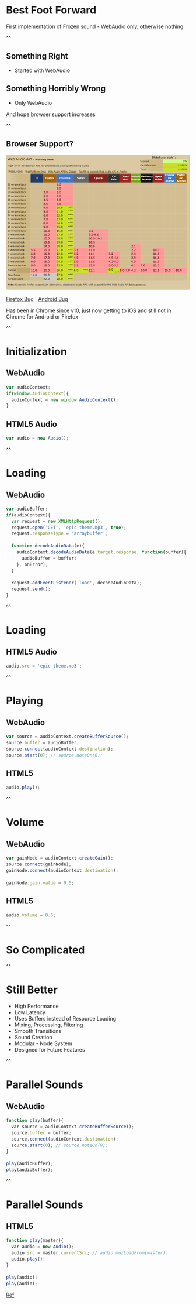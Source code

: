 # Best Foot Forward

<aside class="notes">
  First implementation of Frozen sound - WebAudio only, otherwise nothing
</aside>

^^

## Something Right

<ul class="fragment">
  <li>Started with WebAudio</li>
</ul>

<h2 class="fragment">Something Horribly Wrong</h2>

<ul class="fragment">
  <li>Only WebAudio</li>
</ul>

<aside class="notes">
  And hope browser support increases
</aside>

^^

## Browser Support?

![WebAudio Support](img/webaudio_support.png)

[Firefox Bug](https://bugzilla.mozilla.org/show_bug.cgi?id=779297) | [Android Bug](https://code.google.com/p/chromium/issues/detail?id=112930)

<aside class="notes">
  Has been in Chrome since v10, just now getting to iOS and still not in Chrome for Android or Firefox
</aside>

^^

# Initialization

## WebAudio

```javascript
var audioContext;
if(window.AudioContext){
  audioContext = new window.AudioContext();
}
```

## HTML5 Audio

```javascript
var audio = new Audio();
```

^^

# Loading

## WebAudio

```javascript
var audioBuffer;
if(audioContext){
  var request = new XMLHttpRequest();
  request.open('GET', 'epic-theme.mp3', true);
  request.responseType = 'arraybuffer';

  function decodeAudioData(e){
    audioContext.decodeAudioData(e.target.response, function(buffer){
      audioBuffer = buffer;
    }, onError);
  }

  request.addEventListener('load', decodeAudioData);
  request.send();
}
```

^^

# Loading

## HTML5 Audio

```javascript
audio.src = 'epic-theme.mp3';
```

^^

# Playing

## WebAudio

```javascript
var source = audioContext.createBufferSource();
source.buffer = audioBuffer;
source.connect(audioContext.destination);
source.start(0); // source.noteOn(0);
```

## HTML5

```javascript
audio.play();
```

^^

# Volume

## WebAudio

```javascript
var gainNode = audioContext.createGain();
source.connect(gainNode);
gainNode.connect(audioContext.destination);

gainNode.gain.value = 0.5;
```

## HTML5

```javascript
audio.volume = 0.5;
```

^^

# So Complicated

^^

# Still Better

* High Performance
* Low Latency
* Uses Buffers instead of Resource Loading
* Mixing, Processing, Filtering
* Smooth Transitions
* Sound Creation
* Modular - Node System
* Designed for Future Features

^^

# Parallel Sounds

## WebAudio

```javascript
function play(buffer){
  var source = audioContext.createBufferSource();
  source.buffer = buffer;
  source.connect(audioContext.destination);
  source.start(0); // source.noteOn(0);
}

play(audioBuffer);
play(audioBuffer);
```

^^

# Parallel Sounds

## HTML5

```javascript
function play(master){
  var audio = new Audio();
  audio.src = master.currentSrc; // audio.mozLoadFrom(master);
  audio.play();
}

play(audio);
play(audio);
```
[Ref](http://robert.ocallahan.org/2009/09/mozloadfrom-and-media-cache_21.html)
